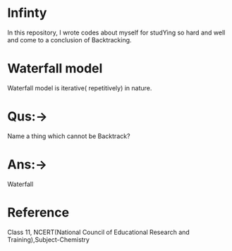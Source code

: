# Infinty

In this repository, I wrote codes about myself for studYing so hard and well and come to a conclusion of Backtracking.

# Waterfall model

Waterfall model is iterative( repetitively) in nature.

# Qus:->

Name a thing which cannot be Backtrack?

# Ans:->

Waterfall

# Reference

 Class 11, NCERT(National Council of Educational Research and Training),Subject-Chemistry 
